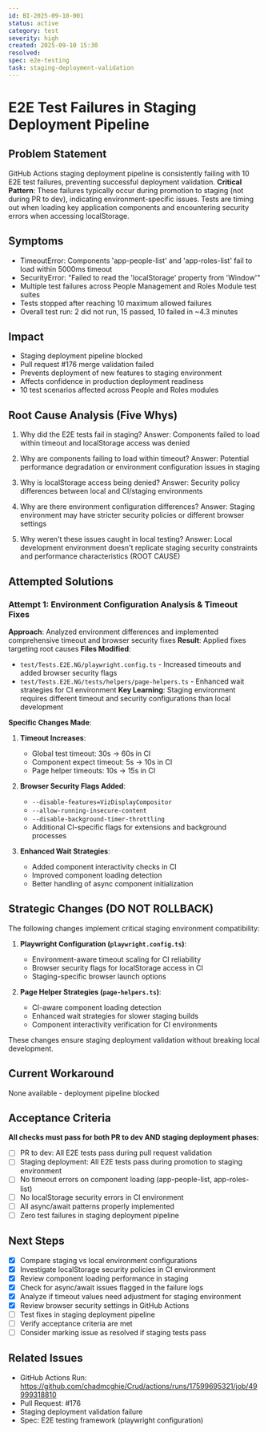```yaml
---
id: BI-2025-09-10-001
status: active
category: test
severity: high
created: 2025-09-10 15:30
resolved: 
spec: e2e-testing
task: staging-deployment-validation
---
```


# E2E Test Failures in Staging Deployment Pipeline

## Problem Statement
GitHub Actions staging deployment pipeline is consistently failing with 10 E2E test failures, preventing successful deployment validation. **Critical Pattern**: These failures typically occur during promotion to staging (not during PR to dev), indicating environment-specific issues. Tests are timing out when loading key application components and encountering security errors when accessing localStorage.

## Symptoms
- TimeoutError: Components 'app-people-list' and 'app-roles-list' fail to load within 5000ms timeout
- SecurityError: "Failed to read the 'localStorage' property from 'Window'"
- Multiple test failures across People Management and Roles Module test suites
- Tests stopped after reaching 10 maximum allowed failures
- Overall test run: 2 did not run, 15 passed, 10 failed in ~4.3 minutes

## Impact
- Staging deployment pipeline blocked
- Pull request #176 merge validation failed
- Prevents deployment of new features to staging environment
- Affects confidence in production deployment readiness
- 10 test scenarios affected across People and Roles modules

## Root Cause Analysis (Five Whys)
1. Why did the E2E tests fail in staging?
   Answer: Components failed to load within timeout and localStorage access was denied

2. Why are components failing to load within timeout?
   Answer: Potential performance degradation or environment configuration issues in staging

3. Why is localStorage access being denied?
   Answer: Security policy differences between local and CI/staging environments

4. Why are there environment configuration differences?
   Answer: Staging environment may have stricter security policies or different browser settings

5. Why weren't these issues caught in local testing?
   Answer: Local development environment doesn't replicate staging security constraints and performance characteristics (ROOT CAUSE)

## Attempted Solutions

### Attempt 1: Environment Configuration Analysis & Timeout Fixes
**Approach**: Analyzed environment differences and implemented comprehensive timeout and browser security fixes
**Result**: Applied fixes targeting root causes
**Files Modified**: 
- `test/Tests.E2E.NG/playwright.config.ts` - Increased timeouts and added browser security flags
- `test/Tests.E2E.NG/tests/helpers/page-helpers.ts` - Enhanced wait strategies for CI environment
**Key Learning**: Staging environment requires different timeout and security configurations than local development

**Specific Changes Made**:
1. **Timeout Increases**: 
   - Global test timeout: 30s → 60s in CI
   - Component expect timeout: 5s → 10s in CI
   - Page helper timeouts: 10s → 15s in CI

2. **Browser Security Flags Added**:
   - `--disable-features=VizDisplayCompositor`
   - `--allow-running-insecure-content`
   - `--disable-background-timer-throttling`
   - Additional CI-specific flags for extensions and background processes

3. **Enhanced Wait Strategies**:
   - Added component interactivity checks in CI
   - Improved component loading detection
   - Better handling of async component initialization

## Strategic Changes (DO NOT ROLLBACK)
The following changes implement critical staging environment compatibility:

1. **Playwright Configuration (`playwright.config.ts`)**:
   - Environment-aware timeout scaling for CI reliability
   - Browser security flags for localStorage access in CI
   - Staging-specific browser launch options

2. **Page Helper Strategies (`page-helpers.ts`)**:
   - CI-aware component loading detection
   - Enhanced wait strategies for slower staging builds
   - Component interactivity verification for CI environments

These changes ensure staging deployment validation without breaking local development.

## Current Workaround
None available - deployment pipeline blocked

## Acceptance Criteria
**All checks must pass for both PR to dev AND staging deployment phases:**
- [ ] PR to dev: All E2E tests pass during pull request validation
- [ ] Staging deployment: All E2E tests pass during promotion to staging environment
- [ ] No timeout errors on component loading (app-people-list, app-roles-list)
- [ ] No localStorage security errors in CI environment
- [ ] All async/await patterns properly implemented
- [ ] Zero test failures in staging deployment pipeline

## Next Steps
- [x] Compare staging vs local environment configurations
- [x] Investigate localStorage security policies in CI environment
- [x] Review component loading performance in staging
- [x] Check for async/await issues flagged in the failure logs
- [x] Analyze if timeout values need adjustment for staging environment
- [x] Review browser security settings in GitHub Actions
- [ ] Test fixes in staging deployment pipeline
- [ ] Verify acceptance criteria are met
- [ ] Consider marking issue as resolved if staging tests pass

## Related Issues
- GitHub Actions Run: https://github.com/chadmcghie/Crud/actions/runs/17599695321/job/49999318810
- Pull Request: #176
- Staging deployment validation failure
- Spec: E2E testing framework (playwright configuration)